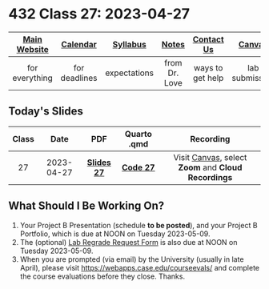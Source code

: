 # 432 Class 27: 2023-04-27

[Main Website](https://thomaselove.github.io/432-2023/) | [Calendar](https://thomaselove.github.io/432-2023/calendar.html) | [Syllabus](https://thomaselove.github.io/432-syllabus-2023/) | [Notes](https://thomaselove.github.io/432-notes/) | [Contact Us](https://thomaselove.github.io/432-2023/contact.html) | [Canvas](https://canvas.case.edu) | [Data and Code](https://github.com/THOMASELOVE/432-data) | [Sources](https://github.com/THOMASELOVE/432-classes-2023/tree/main/sources)
:-----------: | :--------------: | :----------: | :---------: | :-------------: | :-----------: | :------------: |:------:
for everything | for deadlines | expectations | from Dr. Love | ways to get help | lab submission | for downloads | to read

## Today's Slides

Class | Date | PDF | Quarto .qmd | Recording
:---: | :--------: | :------: | :------: | :-------------:
27 | 2023-04-27 | **[Slides 27](https://github.com/THOMASELOVE/432-slides-2023/blob/main/slides27.pdf)** | **[Code 27](https://github.com/THOMASELOVE/432-slides-2023/blob/main/slides27.qmd)** | Visit [Canvas](https://canvas.case.edu/), select **Zoom** and **Cloud Recordings**

## What Should I Be Working On?

1. Your Project B Presentation (schedule **to be posted**), and your Project B Portfolio, which is due at NOON on Tuesday 2023-05-09.
2. The (optional) [Lab Regrade Request Form](https://bit.ly/432-2023-lab-regrades) is also due at NOON on Tuesday 2023-05-09.
3. When you are prompted (via email) by the University (usually in late April), please visit https://webapps.case.edu/courseevals/ and complete the course evaluations before they close. Thanks.
